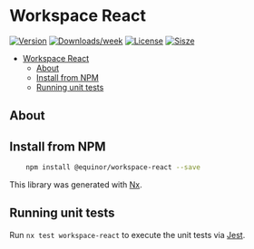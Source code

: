 # Workspace React

[![Version](https://img.shields.io/npm/v/@equinor/workspace-fusion.svg)](https://npmjs.org/package/@equinor/workspace-core)
[![Downloads/week](https://img.shields.io/npm/dw/@equinor/workspace-fusion.svg)](https://npmjs.org/package/@equinor/workspace-core)
[![License](https://img.shields.io/npm/l/@equinor/workspace-fusion.svg)](https://github.com/equinor/fusion-workspace/blob/master/package.json)
[![Sisze](https://img.shields.io/bundlephobia/min/@equinor/workspace-fusion)](https://npmjs.org/package/@equinor/workspace-core)

- [Workspace React](#workspace-react)
  - [About](#about)
  - [Install from NPM](#install-from-npm)
  - [Running unit tests](#running-unit-tests)

## About

## Install from NPM

```sh
    npm install @equinor/workspace-react --save
```

This library was generated with [Nx](https://nx.dev).

## Running unit tests

Run `nx test workspace-react` to execute the unit tests via [Jest](https://jestjs.io).
